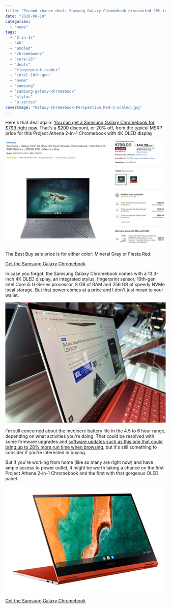 ```yaml
---
title: "Second chance deal: Samsung Galaxy Chromebook discounted 20% to $799"
date: "2020-08-10"
categories: 
  - "news"
tags: 
  - "2-in-1s"
  - "4k"
  - "amoled"
  - "chromebooks"
  - "core-i5"
  - "deals"
  - "fingerprint-reader"
  - "intel-10th-gen"
  - "nvme"
  - "samsung"
  - "samsung-galaxy-chromebook"
  - "stylus"
  - "u-series"
coverImage: "Galaxy-Chromebook-Perspective_Red-3-scaled.jpg"
---
```


Here's that deal again: [You can get a Samsung Galaxy Chromebook for $799 right now](https://www.bestbuy.com/site/samsung-galaxy-13-3-4k-ultra-hd-touch-screen-chromebook-intel-core-i5-8gb-memory-256gb-ssd-fiesta-red/6398115.p?skuId=6398115). That's a $200 discount, or 20% off, from the typical MSRP price for this Project Athena 2-in-1 Chromebook with 4K OLED display

![](images/galaxy-chromebook-200-off-1024x672.jpg)

The Best Buy sale price is for either color: Mineral Gray or Fiesta Red.

[Get the Samsung Galaxy Chromebook](https://www.bestbuy.com/site/samsung-galaxy-13-3-4k-ultra-hd-touch-screen-chromebook-intel-core-i5-8gb-memory-256gb-ssd-fiesta-red/6398115.p?skuId=63981159 "Get the Samsung Galaxy Chromebook")

In case you forgot, the Samsung Galaxy Chromebook comes with a 13.3-inch 4K OLED display, an integrated stylus, fingerprint sensor, 10th-gen Intel Core i5 U-Series processor, 8 GB of RAM and 256 GB of speedy NVMe local storage. But that power comes at a price and I don't just mean to your wallet.

![](images/IMG_0708-scaled.jpg)

I'm still concerned about the mediocre battery life in the 4.5 to 6 hour range, depending on what activities you're doing. That could be resolved with some firmware upgrades and [software updates such as this one that could bring up to 28% more run time when browsing](https://www.aboutchromebooks.com/news/how-this-one-chrome-os-change-could-boost-chromebook-browsing-battery-life-up-to-28/), but it's still something to consider if you're interested in buying.

But if you're working from home (like so many are right now) and have ample access to power outlet, it might be worth taking a chance on the first Project Athena 2-in-1 Chromebook and the first with that gorgeous OLED panel.

![](images/Galaxy-Chromebook-Perspective_Red-scaled.jpg)

[Get the Samsung Galaxy Chromebook](https://www.bestbuy.com/site/samsung-galaxy-13-3-4k-ultra-hd-touch-screen-chromebook-intel-core-i5-8gb-memory-256gb-ssd-fiesta-red/6398115.p?skuId=63981159 "Get the Samsung Galaxy Chromebook")
